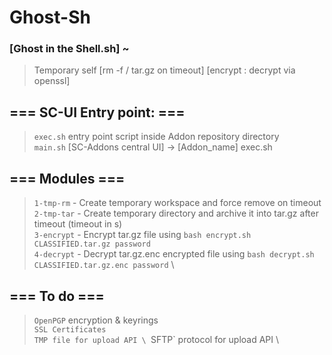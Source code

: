 # Ghost-Sh
### [Ghost in the Shell.sh] ~ 
> Temporary self [rm -f / tar.gz on timeout] [encrypt : decrypt via openssl]

## === SC-UI Entry point: ===
> `exec.sh` entry point script inside Addon repository directory \
> `main.sh` [SC-Addons central UI] -> [Addon_name] exec.sh 

## === Modules ===
> `1-tmp-rm` - Create temporary workspace and force remove on timeout \
> `2-tmp-tar` - Create temporary directory and archive it into tar.gz after timeout (timeout in s) \
> `3-encrypt` - Encrypt tar.gz file using `bash encrypt.sh CLASSIFIED.tar.gz password` \
> `4-decrypt` - Decrypt tar.gz.enc encrypted file using `bash decrypt.sh CLASSIFIED.tar.gz.enc password` \

## === To do ===
> `OpenPGP` encryption & keyrings \
> `SSL Certificates` \
> `TMP file for upload API \
> `SFTP` protocol for upload API \
